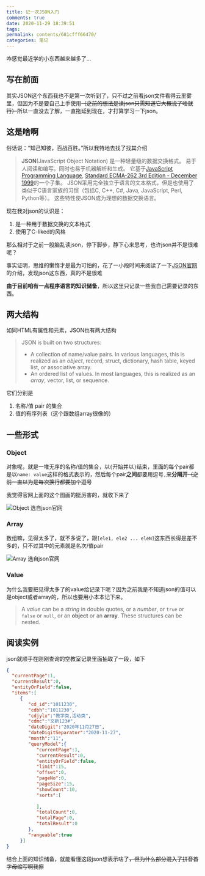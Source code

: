 ```yaml
---
title: 记一次JSON入门
comments: true
date: 2020-11-29 18:39:51
tags:
permalink: contents/681cfff66470/
categories: 笔记
---
```


咋感觉最近学的小东西越来越多了...

<!-- more -->

## 写在前面

其实JSON这个东西我也不是第一次听到了，只不过之前看json文件看得云里雾里，但因为不是要自己上手使用~~（之前的想法是读json只需知道它大概说了啥就行）~~所以一直没去了解，一直拖延到现在，才打算学习一下json。

## 这是啥啊

俗话说：“知己知彼，百战百胜。”所以我特地去找了找其介绍

> **JSON**(JavaScript Object Notation) 是一种轻量级的数据交换格式。 易于人阅读和编写。同时也易于机器解析和生成。 它基于[JavaScript Programming Language](http://www.crockford.com/javascript), [Standard ECMA-262 3rd Edition - December 1999](http://www.ecma-international.org/publications/files/ecma-st/ECMA-262.pdf)的一个子集。 JSON采用完全独立于语言的文本格式，但是也使用了类似于C语言家族的习惯（包括C, C++, C#, Java, JavaScript, Perl, Python等）。 这些特性使JSON成为理想的数据交换语言。

现在我对json的认识是：

1. 是一种用于数据交换的文本格式
2. 使用了C-liked的风格

那么相对于之前一股脑乱读json，停下脚步，静下心来思考，也许json并不是很难呢？

事实证明，思维的懒惰才是最为可怕的，花了一小段时间来阅读了一下[JSON官网](https://www.json.org/json-en.html)的介绍，发现json这东西，真的不是很难

**由于目前咱有一点程序语言的知识储备**，所以这里只记录一些我自己需要记录的东西。

## 两大结构

如同HTML有属性和元素，JSON也有两大结构

> JSON is built on two structures:
>
> - A collection of name/value pairs. In various languages, this is realized as an *object*, record, struct, dictionary, hash table, keyed list, or associative array.
> - An ordered list of values. In most languages, this is realized as an *array*, vector, list, or sequence.

它们分别是

1. 名称/值 pair 的集合
2. 值的有序列表（这个跟数组array很像的）

## 一些形式

### Object

对象呢，就是一堆无序的名称/值的集合，以`{`开始并以`}`结束，里面的每个pair都是以`name: value`这样的格式表示的，然后每个pair**之间**都要用逗号`,`来**分隔开**~~（之前一直以为是每次换行都要加个逗号~~

我觉得官网上面的这个图画的挺厉害的，就收下来了

![Object 选自json官网](https://cdn.jsdelivr.net/gh/situ2001/assets/img/20201127193252.png)

### Array

数组嘛，见得太多了，就不多说了，跟`[ele1, ele2 ... eleN]`这东西长得是差不多的，只不过其中的元素就是名次/值pair

![Array 选自json官网](https://cdn.jsdelivr.net/gh/situ2001/assets/img/20201127193253.png)

### Value

为什么我要把见得太多了的value给记录下呢？因为之前我是不知道json的值可以是object或者array的，所以也要用小本本记下来。

> A *value* can be a *string* in double quotes, or a *number*, or `true` or `false` or `null`, or an **object**  or an **array**. These structures can be nested.



## 阅读实例

json就顺手在刚刚查询的空教室记录里面抽取了一段，如下

``` json
{
  "currentPage":1,
  "currentResult":0,
  "entityOrField":false,
  "items":[
     {
        "cd_id":"1011230",
        "cdbh":"1011230",
        "cdjylx":"教学类,活动类",
        "cdmc":"文新123#",
        "dateDigit":"2020年11月27日",
        "dateDigitSeparator":"2020-11-27",
        "month":"11",
        "queryModel":{
           "currentPage":1,
           "currentResult":0,
           "entityOrField":false,
           "limit":15,
           "offset":0,
           "pageNo":0,
           "pageSize":15,
           "showCount":10,
           "sorts":[
              
           ],
           "totalCount":0,
           "totalPage":0,
           "totalResult":0
        },
        "rangeable":true
     }]
}
```

结合上面的知识储备，就能看懂这段json想表示啥了~~，但为什么部分混入了拼音首字母缩写啊我擦~~

